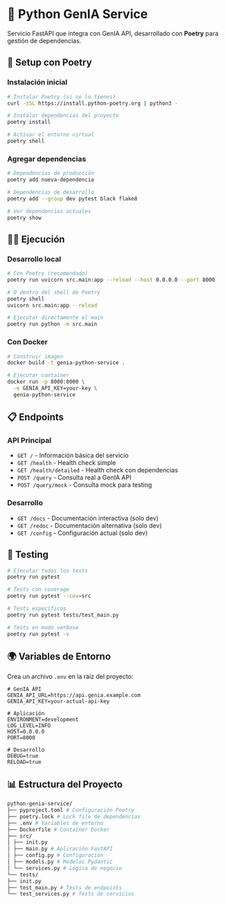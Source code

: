 # 🐍 Python GenIA Service

Servicio FastAPI que integra con GenIA API, desarrollado con **Poetry** para gestión de dependencias.

## 🚀 Setup con Poetry

### Instalación inicial
```bash
# Instalar Poetry (si no lo tienes)
curl -sSL https://install.python-poetry.org | python3 -

# Instalar dependencias del proyecto
poetry install

# Activar el entorno virtual
poetry shell
```

### Agregar dependencias
```bash
# Dependencias de producción
poetry add nueva-dependencia

# Dependencias de desarrollo
poetry add --group dev pytest black flake8

# Ver dependencias actuales
poetry show
```

## 🏃‍♂️ Ejecución

### Desarrollo local
```bash
# Con Poetry (recomendado)
poetry run uvicorn src.main:app --reload --host 0.0.0.0 --port 8000

# O dentro del shell de Poetry
poetry shell
uvicorn src.main:app --reload

# Ejecutar directamente el main
poetry run python -m src.main
```

### Con Docker
```bash
# Construir imagen
docker build -t genia-python-service .

# Ejecutar container
docker run -p 8000:8000 \
  -e GENIA_API_KEY=your-key \
  genia-python-service
```

## 📋 Endpoints

### API Principal
- `GET /` - Información básica del servicio
- `GET /health` - Health check simple
- `GET /health/detailed` - Health check con dependencias
- `POST /query` - Consulta real a GenIA API
- `POST /query/mock` - Consulta mock para testing

### Desarrollo
- `GET /docs` - Documentación interactiva (solo dev)
- `GET /redoc` - Documentación alternativa (solo dev)
- `GET /config` - Configuración actual (solo dev)

## 🧪 Testing

```bash
# Ejecutar todos los tests
poetry run pytest

# Tests con coverage
poetry run pytest --cov=src

# Tests específicos
poetry run pytest tests/test_main.py

# Tests en modo verbose
poetry run pytest -v
```

## 🌍 Variables de Entorno

Crea un archivo `.env` en la raíz del proyecto:

```env
# GenIA API
GENIA_API_URL=https://api.genia.example.com
GENIA_API_KEY=your-actual-api-key

# Aplicación
ENVIRONMENT=development
LOG_LEVEL=INFO
HOST=0.0.0.0
PORT=8000

# Desarrollo
DEBUG=true
RELOAD=true
```

## 📊 Estructura del Proyecto

```bash
python-genia-service/
├── pyproject.toml # Configuración Poetry
├── poetry.lock # Lock file de dependencias
├── .env # Variables de entorno
├── Dockerfile # Container Docker
├── src/
│ ├── init.py
│ ├── main.py # Aplicación FastAPI
│ ├── config.py # Configuración
│ ├── models.py # Modelos Pydantic
│ └── services.py # Lógica de negocio
└── tests/
├── init.py
├── test_main.py # Tests de endpoints
└── test_services.py # Tests de servicios
```